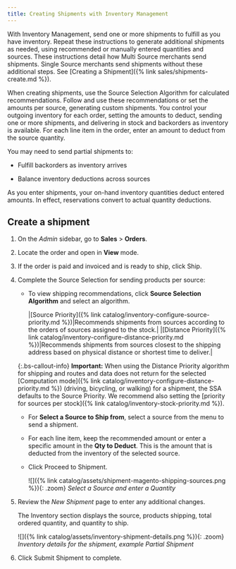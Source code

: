 ```yaml
---
title: Creating Shipments with Inventory Management
---
```


With Inventory Management, send one or more shipments to fulfill as you have inventory. Repeat these instructions to generate additional shipments as needed, using recommended or manually entered quantities and sources. These instructions detail how Multi Source merchants send shipments. Single Source merchants send shipments without these additional steps. See [Creating a Shipment]({% link sales/shipments-create.md %}).

When creating shipments, use the Source Selection Algorithm for calculated recommendations. Follow and use these recommendations or set the amounts per source, generating custom shipments. You control your outgoing inventory for each order, setting the amounts to deduct, sending one or more shipments, and delivering in stock and backorders as inventory is available. For each line item in the order, enter an amount to deduct from the source quantity.

You may need to send partial shipments to:

- Fulfill backorders as inventory arrives

- Balance inventory deductions across sources

As you enter shipments, your on-hand inventory quantities deduct entered amounts. In effect, reservations convert to actual quantity deductions.

## Create a shipment

1. On the _Admin_ sidebar, go to **Sales** > **Orders**.

1. Locate the order and open in **View** mode.

1. If the order is paid and invoiced and is ready to ship, click <span class="btn">Ship</span>.

1. Complete the Source Selection for sending products per source:

   - To view shipping recommendations, click **Source Selection Algorithm** and select an algorithm.

      |[Source Priority]({% link catalog/inventory-configure-source-priority.md %})|Recommends shipments from sources according to the orders of sources assigned to the stock.|
      |[Distance Priority]({% link catalog/inventory-configure-distance-priority.md %})|Recommends shipments from sources closest to the shipping address based on physical distance or shortest time to deliver.|

    {:.bs-callout-info}
    **Important:** When using the Distance Priority algorithm for shipping and routes and data does not return for the selected [Computation mode]({% link catalog/inventory-configure-distance-priority.md %}) (driving, bicycling, or walking) for a shipment, the SSA defaults to the Source Priority. We recommend also setting the [priority for sources per stock]({% link catalog/inventory-stock-priority.md %}).

   - For  **Select a Source to Ship from**, select a source from the menu to send a shipment.

   - For each line item, keep the recommended amount or enter a specific amount in the **Qty to Deduct**. This is the amount that is deducted from the inventory of the selected source.

   - Click <span class="btn">Proceed to Shipment</span>.

      ![]({% link catalog/assets/shipment-magento-shipping-sources.png %}){: .zoom}
      _Select a Source and enter a Quantity_

1. Review the _New Shipment_ page to enter any additional changes.

   The Inventory section displays the source, products shipping, total ordered quantity, and quantity to ship.

   ![]({% link catalog/assets/inventory-shipment-details.png %}){: .zoom}
   _Inventory details for the shipment, example Partial Shipment_

1. Click <span class="btn">Submit Shipment</span> to complete.
